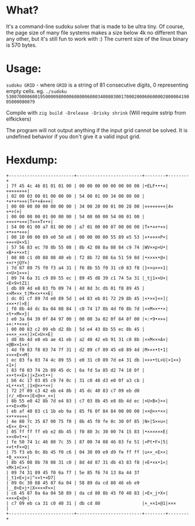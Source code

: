 # What?
It's a command-line sudoku solver that is made to be ultra tiny. Of course, the page size of many file systems makes a size below 4k no different than any other, but it's still fun to work with :)
The current size of the linux binary is 570 bytes.

# Usage:
`sudoku GRID` - where `GRID` is a string of 81 consecutive digits, 0 representing empty cells.
eg. `./sudoku 530070000600195000098000060800060003400803001700020006060000280000419005000080079`

Compile with `zig build -Drelease -Drisky shrink`
(Will require sstrip from elfkickers)

The program will not output anything if the input grid cannot be solved. It is undefined behavior if you don't give it a valid input grid.

# Hexdump:
```
+-------------------------+-------------------------+--------+--------+
| 7f 45 4c 46 01 01 01 00 | 00 00 00 00 00 00 00 00 |•ELF•••⋄|⋄⋄⋄⋄⋄⋄⋄⋄|
| 02 00 03 00 01 00 00 00 | 54 00 01 00 34 00 00 00 |•⋄•⋄•⋄⋄⋄|T⋄•⋄4⋄⋄⋄|
| 00 00 00 00 00 00 00 00 | 34 00 20 00 01 00 28 00 |⋄⋄⋄⋄⋄⋄⋄⋄|4⋄ ⋄•⋄(⋄|
| 00 00 00 00 01 00 00 00 | 54 00 00 00 54 00 01 00 |⋄⋄⋄⋄•⋄⋄⋄|T⋄⋄⋄T⋄•⋄|
| 54 00 01 00 a7 01 00 00 | a7 01 00 00 07 00 00 00 |T⋄•⋄×•⋄⋄|×•⋄⋄•⋄⋄⋄|
| 00 10 00 00 89 e0 50 e8 | 00 00 00 00 55 89 e5 53 |⋄•⋄⋄××P×|⋄⋄⋄⋄U××S|
| 57 56 83 ec 70 8b 55 08 | 8b 42 08 8a 08 84 c9 74 |WV××p×U•|×B•×•××t|
| 08 80 c1 d0 88 08 40 eb | f2 8b 72 08 6a 51 59 8d |•××××•@×|××r•jQY×|
| 7d 87 89 75 f0 f3 a4 31 | f6 8b 55 f0 31 c0 83 f8 |}××u×××1|××U×1×××|
| 09 74 6a 31 c9 89 55 ec | 89 45 d8 39 c1 74 5a 31 |_tj1××U×|×E×9×tZ1|
| db 89 4d e8 83 fb 09 74 | 4d 8d 3c db 01 f8 89 45 |××M×××_t|M×<×•××E|
| dc 01 cf 89 7d e0 89 5d | e4 83 eb 01 72 29 8b 45 |×•××}××]|×××•r)×E|
| f0 8b 4d dc 8a 04 08 84 | c0 74 17 8b 4d f0 8b 7d |××M××••×|×t•×M××}|
| e0 3a 04 39 0f 84 97 00 | 00 00 3a 02 0f 84 8f 00 |×:•9•××⋄|⋄⋄:••××⋄|
| 00 00 83 c2 09 eb d2 8b | 5d e4 43 8b 55 ec 8b 45 |⋄⋄××_×××|]×C×U××E|
| d8 8b 4d e8 eb ae 41 eb | a2 40 42 eb 91 31 c0 8b |××M×××A×|×@B××1××|
| 4d f0 83 f8 03 74 7f 31 | d2 89 cf 89 45 e8 89 4d |M×××•t•1|××××E××M|
| ec 83 fa 03 74 4c 89 55 | e0 31 c0 89 7d e4 31 db |×××•tL×U|×1××}×1×|
| 83 f8 03 74 2b 89 45 dc | 6a fd 5a 85 d2 74 18 0f |××•t+×E×|j×Z××t••|
| b6 4c 17 03 85 c9 74 0c | 31 c0 40 d3 e0 0f a3 cb |×L••××t_|1×@××•××|
| 72 2f 09 c3 42 eb e4 8b | 45 dc 40 83 c7 09 eb d0 |r/_×B×××|E×@××_××|
| 8b 55 e0 42 8b 7d e4 83 | c7 03 8b 45 e8 8b 4d ec |×U×B×}××|×•×E××M×|
| eb af 40 83 c1 1b eb 9a | 85 f6 0f 84 84 00 00 00 |××@××•××|××•××⋄⋄⋄|
| 4e 80 7c 35 87 00 75 f0 | 8b 45 f0 fe 0c 30 0f 85 |N×|5×⋄u×|×E××_0•×|
| 05 ff ff ff eb e2 8b 45 | f0 80 3c 30 00 74 15 83 |•××××××E|××<0⋄t•×|
| fe 50 74 1c 46 80 7c 35 | 87 00 74 08 46 83 fe 51 |×Pt•F×|5|×⋄t•F××Q|
| 75 f3 eb 0c 8b 45 f0 c6 | 04 30 09 e9 d9 fe ff ff |u××_×E××|•0_×××××|
| 8b 45 08 8b 78 08 31 c0 | 8d 4d 87 31 db 43 83 f8 |×E•×x•1×|×M×1×C××|
| 09 74 31 89 45 f0 6a f7 | 5e 85 f6 74 13 8a 44 37 |_t1×E×j×|^××t•×D7|
| 09 0c 30 88 45 87 6a 04 | 58 89 da cd 80 46 eb e9 |__0×E×j•|X××××F××|
| c6 45 87 0a 6a 04 58 89 | da cd 80 8b 45 f0 40 83 |×E×_j•X×|××××E×@×|
| c7 09 eb ca 31 c0 40 31 | db cd 80                |×_××1×@1|×××     |
+-------------------------+-------------------------+--------+--------+
```
